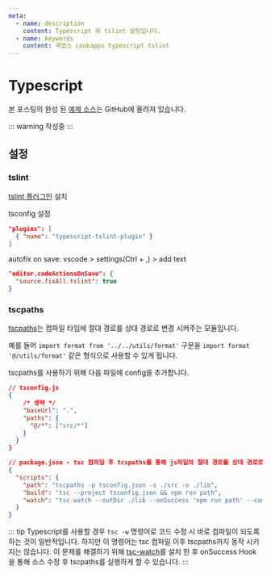 ```yaml
---
meta:
  - name: description
    content: Typescript 와 tslint 설정입니다.
  - name: keywords
    content: 쿡앱스 cookapps typescript tslint
---
```


# Typescript

본 포스팅의 완성 된 [예제 소스](https://github.com/cookpi/example-typescript.git)는 GitHub에 올려져 있습니다.

::: warning
작성중
:::

## 설정


### tslint

[tslint 플러그인](https://marketplace.visualstudio.com/items?itemName=ms-vscode.vscode-typescript-tslint-plugin) 설치


tsconfig 설정

```json
"plugins": [
  { "name": "typescript-tslint-plugin" }
]
```


autofix on save: vscode > settings(Ctrl + ,) > add text

```json
"editor.codeActionsOnSave": {
  "source.fixAll.tslint": true
}
```

### tscpaths

[tscpaths](https://github.com/joonhocho/tscpaths)는 컴파일 타임에 절대 경로를 상대 경로로 변경 시켜주는 모듈입니다.

예를 들어 `import format from '../../utils/format'` 구문을 `import format '@/utils/format'` 같은 형식으로 사용할 수 있게 됩니다.

tscpaths를 사용하기 위해 다음 파일에 config을 추가합니다.

```json
// tsconfig.js
{
    /* 생략 */
    "baseUrl": ".",
    "paths": {
      "@/*": ["src/*"]
    }
  }
}
```

```json
// package.json - tsc 컴파일 후 tcspaths를 통해 js파일의 절대 경로를 상대 경로로 변경
{
  "scripts": {
    "path": "tscpaths -p tsconfig.json -s ./src -o ./lib",
    "build": "tsc --project tsconfig.json && npm run path",
    "watch": "tsc-watch --outDir ./lib --onSuccess 'npm run path' --compiler typescript/bin/tsc"
  }
}
```

::: tip
Typescript를 사용할 경우 `tsc -w` 명령어로 코드 수정 시 바로 컴파일이 되도록 하는 것이 일반적입니다.
하지만 이 명령어는 tsc 컴파일 이후 tscpaths까지 동작 시키지는 않습니다.
이 문제를 해결하기 위해 [tsc-watch](https://www.npmjs.com/package/tsc-watch)를 설치 한 후 onSuccess Hook을 통해 소스 수정 후 tscpaths를 실행하게 할 수 있습니다.
:::







